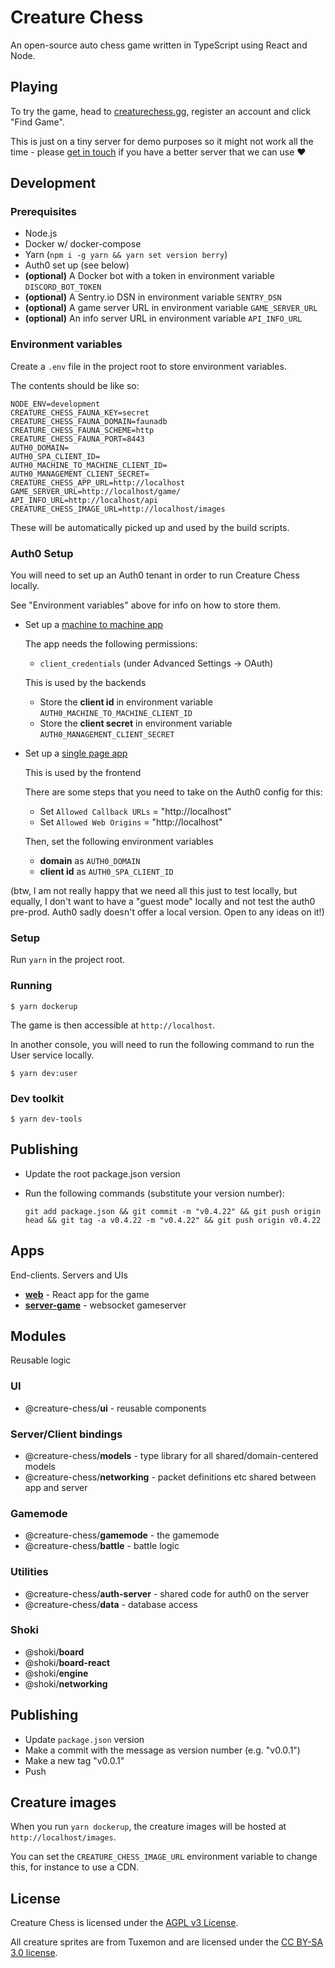 # Creature Chess

An open-source auto chess game written in TypeScript using React and Node.

## Playing

To try the game, head to [creaturechess.gg](https://creaturechess.gg), register an account and click "Find Game".

This is just on a tiny server for demo purposes so it might not work all the time - please [get in touch](mailto:jameskmonger@hotmail.co.uk) if you have a better server that we can use :heart:

## Development

### Prerequisites

- Node.js
- Docker w/ docker-compose
- Yarn (`npm i -g yarn && yarn set version berry`)
- Auth0 set up (see below)
- **(optional)** A Docker bot with a token in environment variable `DISCORD_BOT_TOKEN`
- **(optional)** A Sentry.io DSN in environment variable `SENTRY_DSN`
- **(optional)** A game server URL in environment variable `GAME_SERVER_URL`
- **(optional)** An info server URL in environment variable `API_INFO_URL`

### Environment variables

Create a `.env` file in the project root to store environment variables.

The contents should be like so:

```
NODE_ENV=development
CREATURE_CHESS_FAUNA_KEY=secret
CREATURE_CHESS_FAUNA_DOMAIN=faunadb
CREATURE_CHESS_FAUNA_SCHEME=http
CREATURE_CHESS_FAUNA_PORT=8443
AUTH0_DOMAIN=
AUTH0_SPA_CLIENT_ID=
AUTH0_MACHINE_TO_MACHINE_CLIENT_ID=
AUTH0_MANAGEMENT_CLIENT_SECRET=
CREATURE_CHESS_APP_URL=http://localhost
GAME_SERVER_URL=http://localhost/game/
API_INFO_URL=http://localhost/api
CREATURE_CHESS_IMAGE_URL=http://localhost/images
```

These will be automatically picked up and used by the build scripts.

### Auth0 Setup

You will need to set up an Auth0 tenant in order to run Creature Chess locally.

See "Environment variables" above for info on how to store them.

- Set up a [machine to machine app](https://auth0.com/docs/applications/set-up-an-application/register-machine-to-machine-applications)

  The app needs the following permissions:

  - `client_credentials` (under Advanced Settings -> OAuth)

  This is used by the backends

  - Store the **client id** in environment variable `AUTH0_MACHINE_TO_MACHINE_CLIENT_ID`
  - Store the **client secret** in environment variable `AUTH0_MANAGEMENT_CLIENT_SECRET`

- Set up a [single page app](https://auth0.com/docs/applications/set-up-an-application/register-single-page-app)

  This is used by the frontend

  There are some steps that you need to take on the Auth0 config for this:

  - Set `Allowed Callback URLs` = "http://localhost"
  - Set `Allowed Web Origins` = "http://localhost"

  Then, set the following environment variables

  - **domain** as `AUTH0_DOMAIN`
  - **client id** as `AUTH0_SPA_CLIENT_ID`

(btw, I am not really happy that we need all this just to test locally, but equally, I don't want to have a "guest mode" locally and not test the auth0 pre-prod. Auth0 sadly doesn't offer a local version. Open to any ideas on it!)

### Setup

Run `yarn` in the project root.

### Running

```shell
$ yarn dockerup
```

The game is then accessible at `http://localhost`.

In another console, you will need to run the following command to run the User service locally.

```shell
$ yarn dev:user
```

### Dev toolkit

```shell
$ yarn dev-tools
```

## Publishing

- Update the root package.json version
- Run the following commands (substitute your version number):

  ```
  git add package.json && git commit -m "v0.4.22" && git push origin head && git tag -a v0.4.22 -m "v0.4.22" && git push origin v0.4.22
  ```

## Apps

End-clients. Servers and UIs

- [**web**](./apps/web/README.md) - React app for the game
- [**server-game**](./apps/server-game/README.md) - websocket gameserver

## Modules

Reusable logic

### UI

- \@creature-chess/**ui** - reusable components

### Server/Client bindings

- \@creature-chess/**models** - type library for all shared/domain-centered models
- \@creature-chess/**networking** - packet definitions etc shared between app and server

### Gamemode

- \@creature-chess/**gamemode** - the gamemode
- \@creature-chess/**battle** - battle logic

### Utilities

- \@creature-chess/**auth-server** - shared code for auth0 on the server
- \@creature-chess/**data** - database access

### Shoki

- \@shoki/**board**
- \@shoki/**board-react**
- \@shoki/**engine**
- \@shoki/**networking**

## Publishing

- Update `package.json` version
- Make a commit with the message as version number (e.g. "v0.0.1")
- Make a new tag "v0.0.1"
- Push

## Creature images

When you run `yarn dockerup`, the creature images will be hosted at `http://localhost/images`.

You can set the `CREATURE_CHESS_IMAGE_URL` environment variable to change this, for instance to use a CDN.

## License

Creature Chess is licensed under the [AGPL v3 License](LICENSE).

All creature sprites are from Tuxemon and are licensed under the [CC BY-SA 3.0 license](https://creativecommons.org/licenses/by-sa/3.0/).
